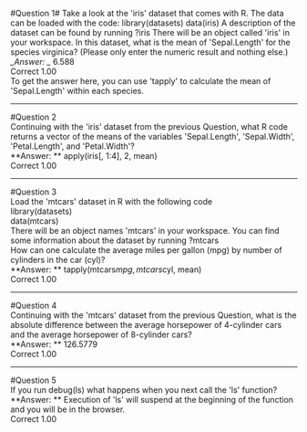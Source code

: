 #Question 1#
Take a look at the 'iris' dataset that comes with R. The data can be loaded with the code:
library(datasets)
data(iris)
A description of the dataset can be found by running
?iris
There will be an object called 'iris' in your workspace. In this dataset, what is the mean of 'Sepal.Length' for the species virginica? (Please only enter the numeric result and nothing else.)  
*_Answer: _* 6.588	 
Correct	1.00  
To get the answer here, you can use 'tapply' to calculate the mean of 'Sepal.Length' within each species. 
  
---
#Question 2  
Continuing with the 'iris' dataset from the previous Question, what R code returns a vector of the means of the variables 'Sepal.Length', 'Sepal.Width', 'Petal.Length', and 'Petal.Width'?  
**Answer: ** apply(iris[, 1:4], 2, mean)	  
Correct	1.00  
  
---
#Question 3  
Load the 'mtcars' dataset in R with the following code  
library(datasets)  
data(mtcars)  
There will be an object names 'mtcars' in your workspace. You can find some information about the dataset by running
?mtcars  
How can one calculate the average miles per gallon (mpg) by number of cylinders in the car (cyl)?  
**Answer: ** tapply(mtcars$mpg, mtcars$cyl, mean)	  
Correct	1.00  
  
---
#Question 4  
Continuing with the 'mtcars' dataset from the previous Question, what is the absolute difference between the average horsepower of 4-cylinder cars and the average horsepower of 8-cylinder cars?  
**Answer: ** 126.5779	  
Correct	1.00  
  
---
#Question 5  
If you run debug(ls)   what happens when you next call the 'ls' function?    
**Answer: ** Execution of 'ls' will suspend at the beginning of the function and you will be in the browser.    
Correct	1.00  
  
